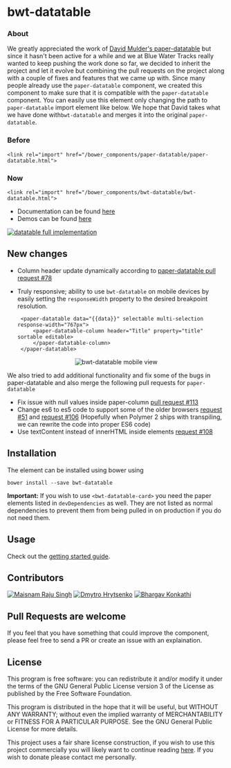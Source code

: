 # bwt-datatable

### About
We greatly appreciated the work of [David Mulder's paper-datatable](https://github.com/David-Mulder/paper-datatable) but since it hasn't been active for a while and we at Blue Water Tracks really wanted to keep pushing the work done so far, we decided to inherit the project and let it evolve but combining the pull requests on the project along with a couple of fixes and features that we came up with. Since many people already use the `paper-datatable` component, we created this component to make sure that it is compatible with the `paper-datatable` component. You can easily use this element only changing the path to `paper-datatable` import element like below. 
We hope that David takes what we have done with`bwt-datatable` and merges it into the original `paper-datatable`. 

### Before
	<link rel="import" href="/bower_components/paper-datatable/paper-datatable.html">

### Now
	<link rel="import" href="/bower_components/bwt-datatable/bwt-datatable.html">

 - Documentation can be found [here](http://david-mulder.github.io/paper-datatable/components/paper-datatable/docs/docs.html?installation)
 - Demos can be found [here](http://david-mulder.github.io/paper-datatable/components/paper-datatable/demo/paper-datatable-card/full-implementation.html)

[![datatable full implementation](http://david-mulder.github.io/paper-datatable/components/paper-datatable/docs/screenshot.png)](http://david-mulder.github.io/paper-datatable/components/paper-datatable/demo/paper-datatable-card/full-implementation.html)

## New changes

 - Column header update dynamically according to [paper-datatable pull request #78](https://github.com/David-Mulder/paper-datatable/pull/78)
 - Truly responsive; ability to use `bwt-datatable` on mobile devices by easily setting the  `responseWidth` property to the desired breakpoint resolution.

 		<paper-datatable data="{{data}}" selectable multi-selection response-width="767px">
			<paper-datatable-column header="Title" property="title" sortable editable>
			</paper-datatable-column>
		</paper-datatable>

<p align="center">
  <img src="https://github.com/bluewatertracks/bwt-datatable/blob/master/images/bwt-datatable-mobile.png" alt="bwt-datatable mobile view"/>
</p>

We also tried to add additional functionality and fix some of the bugs in paper-datatable and also merge the following pull requests for ``paper-datatable``
- Fix issue with null values inside paper-column [pull request #113](https://github.com/David-Mulder/paper-datatable/pull/113)
- Change es6 to es5 code to support some of the older browsers [request #51](https://github.com/David-Mulder/paper-datatable/pull/51) and [request #106](https://github.com/David-Mulder/paper-datatable/pull/106)
 (Hopefully when Polymer 2 ships with transpiling, we can rewrite the code into proper ES6 code)
- Use textContent instead of innerHTML inside elements [request #108](https://github.com/David-Mulder/paper-datatable/pull/108)

## Installation

The element can be installed using bower using

    bower install --save bwt-datatable

**Important:** If you wish to use `<bwt-datatable-card>` you need the paper elements listed in `devDependencies` as well. They are not listed as normal dependencies to prevent them from being pulled in on production if you do not need them.

## Usage

Check out the [getting started guide](http://david-mulder.github.io/paper-datatable/components/paper-datatable/docs/docs.html?getting-started).

## Contributors

[![Maisnam Raju Singh](https://avatars2.githubusercontent.com/u/2786378?v=3&s=80)](https://github.com/maisnamraju)
[![Dmytro Hrytsenko](https://avatars0.githubusercontent.com/u/12988041?v=3&s=80)](https://github.com/dhrytsenko)
[![Bhargav Konkathi](https://avatars2.githubusercontent.com/u/24550636?v=3&u=ddd3f64f6888100d6eebd283768b61dabc6f495d&s=80)](https://github.com/bhargavkonkathi)

## Pull Requests are welcome

If you feel that you have something that could improve the component, please feel free to send a PR or create an issue with an explaination.

## License

This program is free software: you can redistribute it and/or modify
it under the terms of the GNU General Public License version 3 of the License as published by
the Free Software Foundation.

This program is distributed in the hope that it will be useful,
but WITHOUT ANY WARRANTY; without even the implied warranty of
MERCHANTABILITY or FITNESS FOR A PARTICULAR PURPOSE.  See the
GNU General Public License for more details.

This project uses a fair share license construction, if you wish to use this project commercially you will likely want to
continue reading [here](https://github.com/David-Mulder/fair-share-license/blob/master/CONTRIBUTING.md). If you wish to
donate please contact me personally.
